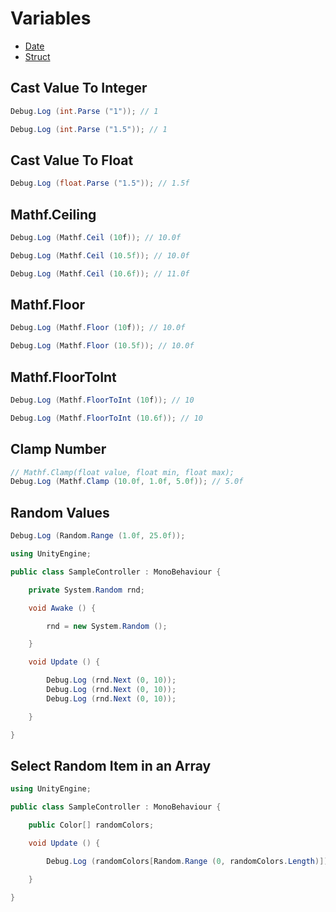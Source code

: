 # Variables

- [Date](/Variables/Date.md)
- [Struct](/Variables/Struct.md)

## Cast Value To Integer

```csharp
Debug.Log (int.Parse ("1")); // 1
```

```csharp
Debug.Log (int.Parse ("1.5")); // 1
```

## Cast Value To Float

```csharp
Debug.Log (float.Parse ("1.5")); // 1.5f
```

## Mathf.Ceiling

```csharp
Debug.Log (Mathf.Ceil (10f)); // 10.0f
```

```csharp
Debug.Log (Mathf.Ceil (10.5f)); // 10.0f
```

```csharp
Debug.Log (Mathf.Ceil (10.6f)); // 11.0f
```

## Mathf.Floor

```csharp
Debug.Log (Mathf.Floor (10f)); // 10.0f
```

```csharp
Debug.Log (Mathf.Floor (10.5f)); // 10.0f
```

## Mathf.FloorToInt

```csharp
Debug.Log (Mathf.FloorToInt (10f)); // 10
```

```csharp
Debug.Log (Mathf.FloorToInt (10.6f)); // 10
```

## Clamp Number

```csharp
// Mathf.Clamp(float value, float min, float max);
Debug.Log (Mathf.Clamp (10.0f, 1.0f, 5.0f)); // 5.0f
```

## Random Values

```csharp
Debug.Log (Random.Range (1.0f, 25.0f));
```

```csharp
using UnityEngine;

public class SampleController : MonoBehaviour {

    private System.Random rnd;

    void Awake () {

        rnd = new System.Random ();

    }

    void Update () {

        Debug.Log (rnd.Next (0, 10));
        Debug.Log (rnd.Next (0, 10));
        Debug.Log (rnd.Next (0, 10));

    }

}
```

## Select Random Item in an Array

```csharp
using UnityEngine;

public class SampleController : MonoBehaviour {

    public Color[] randomColors;

    void Update () {

        Debug.Log (randomColors[Random.Range (0, randomColors.Length)]);

    }

}
```

